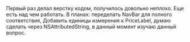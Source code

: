 Первый раз делал верстку кодом, получилось довольно неплохо. Еще есть над чем работать.
В планах:
переделать NavBar для полного соответствия, 
Добавить единицы измерения к PriceLabel, думаю сделать через NSAttributedString, в данный момент изучаю данный вопрос.
